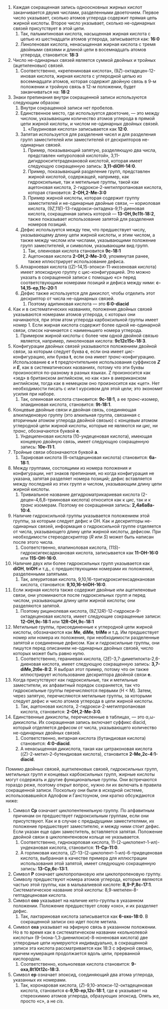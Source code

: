 
1. Каждая сокращенная запись одноосновных жирных кислот заканчивается двумя
   числами, разделенными двоеточием. Первое число указывает, сколько атомов
   углерода содержит прямая цепь жирной кислоты. Второе число указывает, сколько
   не-одинарных связей присутствует в этой цепи.
    1. Так, пальмитиновая кислота, насыщенная жирная кислота с цепью из
       шестнадцати атомов углерода, записывается как: **16:0**
    2. Линоленовая кислота, ненасыщенная жирная кислота с тремя двойными связями
       и длиной цепи в восемнадцать атомов углерода, становится: **18:3**
2. Число не-одинарных связей является суммой двойных и тройных (ацетиленовых)
   связей.
    1. Соответственно, «крепениновая кислота», (9*Z*)-октадецен-12-иновая
       кислота, жирная кислота с углеродной цепью из восемнадцати атомов,
       которая содержит двойную связь в 9-м положении и тройную связь в 12-м
       положении, будет заканчиваться на: **18:2**
3. Знаки препинания внутри сокращенной записи используются следующим образом:
    1. Внутри сокращенной записи нет пробелов.
    2. Единственное место, где используется двоеточие, — это между числом,
       указывающим количество атомов углерода в прямой цепи жирной кислоты, и
       числом не-одинарных двойных связей.
        1. «Лауриновая кислота» записывается как **12:0**.
    3. Запятая используется для разделения чисел и для разделения групп
       заместителей или заместителей от дескрипторов не-одинарных связей.
        1. Пример, показывающий запятую, разделяющую два числа, представлен
           «ипуроловой кислотой», 3,11-дигидрокситетрадекановой кислотой,
           которая имеет следующую сокращенную запись: **3,11-diOH-14:0**.
        2. Пример, показывающий разделение групп, представлен жирной кислотой,
           содержащей, например, как гидроксильные, так и метильные группы,
           такой как ацетоновая кислота, 2-гидрокси-2-метилпропановая кислота,
           которая становится: **2-OH,2-Me-3:0**
        3. Пример жирной кислоты, которая содержит группу заместителей и
           не-одинарные двойные связи, — кориоловая кислота,
           (9*Z*,11*E*)-13-гидрокси-октадека-9,11-диеновая кислота, сокращенная
           запись которой — **13-OH,9c11t-18:2**, также показывает использование
           запятой для разделения номеров позиций.
    4. Дефис используется между тем, что предшествует числу, указывающему длину
       цепи жирной кислоты, и этим числом, а также между числом или числами,
       указывающими положение групп заместителей, и символом, указывающим вид
       групп.
        1. Так, олеиновая кислота становится **9c-18:1**
        2. Ацетоновая кислота **2-OH,2-Me-3:0**, упомянутая ранее, также
           иллюстрирует использование дефиса.
    5. Алхарноевая кислота ((Z)-14,15-эпокси-11-икозеновая кислота) имеет
       эпоксидную группу с цис-конфигурацией. Это можно указать в сокращенной
       записи с помощью «c» перед соответствующими номерами позиций и дефиса
       между ними: **c-14,15-ep,11c-20:1**
    6. Дефис также используется для дикислот, чтобы отделить этот дескриптор от
       числа не-одинарных связей.
        1. Поэтому адипиновая кислота — это **6:0-diacid**
4. Как и в систематических названиях, положения двойных связей указываются
   номерами атомов углерода, с которых они начинаются, при этом атом углерода
   карбоксильной группы имеет номер 1. Если жирная кислота содержит более одной
   не-одинарной связи, список начинается с наименьшего номера углерода.
    1. Примером жирной кислоты с более чем одной двойной связью является,
       например, линоленовая кислота: **9c12c15c-18:3**.
5. Конфигурации двойных связей указываются положением двойной связи, за которым
   следует буква **c**, если она имеет *цис*-конфигурацию, или буква **t**, если
   она имеет *транс*-конфигурацию. Использование **c** и **t** предпочтительнее
   использования суффиксов ***Z*** и ***E***, как в систематических названиях,
   потому что эти буквы произносятся по-разному в разных языках. Z произносится
   как «зед» в британском английском, но как «зи» в американском английском,
   тогда как в немецком оно произносится как «цет». Нет необходимости писать c
   или t курсивом для этой цели; это экономит усилия при наборе.
    1. Так, олеиновая кислота становится: **9c-18:1**, а ее *транс*-изомер,
       элаидиновая кислота, становится: **9t-18:1**.
6. Концевые двойные связи и двойная связь, соединяющая алкилиденовую группу (это
   алкильная группа, связанная с вторичным атомом углерода двойной связью) с
   концевым атомом углеродной цепи жирной кислоты, которые не являются ни *цис*,
   ни *транс*, обозначаются буквой **e**.
    1. Ундециленовая кислота (10-ундеценовая кислота), имеющая концевую двойную
       связь, имеет следующую сокращенную запись: **10e-11:1**.
7. Тройные связи обозначаются буквой **a**.
    1. Тарировая кислота (6-октадециновая кислота) становится: **6a-18:1**.
8. Между группами, состоящими из номера положения и конфигурации, нет знаков
   препинания, но когда конфигурация не указана, запятая разделяет номера
   позиций; дефис вставляется между последней из этих групп и числом,
   указывающим длину цепи жирной кислоты.
    1. Тривиальное название дегидроматрикариевая кислота
       (2-децен-4,6,8-трииновая кислота) относится как к *цис*, так и к *транс*
       изомерам. Поэтому ее сокращенная запись: **2,4a6a8a-10:4**.
9.  Наличие гидроксильной группы указывается положением этой группы, за которым
    следует дефис и OH. Как и дескрипторы не-одинарных связей, информация о
    гидроксильной группе отделяется от числа, указывающего длину цепи жирной
    кислоты, дефисом. При необходимости стереодескриптор (*R* или *S*) может
    быть написан после этого числа.
    1. Соответственно, ялапиноловая кислота, (11*S*)-гидроксигексадекановая
       кислота, записывается как **11-OH-16:0** или **11S-OH-16:0**.
10. Наличие двух или более гидроксильных групп указывается как **diOH**,
    **triOH** и т.д., с предшествующими номерами их положений, разделенными
    запятыми.
    1. Так, алеуритовая кислота, 9,10,16-тригидроксигексадекановая кислота,
       становится: **9,10,16-triOH-16:0**.
11. Если жирная кислота также содержит двойные или ацетиленовые связи, они
    упоминаются после гидроксильных групп и перед числом, указывающим длину цепи
    жирной кислоты; они разделяются запятой.
    1. Поэтому рицинолевая кислота, (9*Z*,12*R*)-12-гидрокси-9-октадеценовая
       кислота, имеет следующие сокращенные записи: **12-OH,9c-18:1** или
       **12R-OH,9c-18:1**
12. Метильные группы, присоединенные к углеродной цепи жирной кислоты,
    обозначаются как **Me**, **diMe**, **triMe** и т.д. Им предшествует номер
    или номера их положения, при необходимости разделенные запятой и соединенные
    дефисом. Как и гидроксильные группы, они пишутся перед описанием
    не-одинарных двойных связей, число которых может быть равно нулю.
    1. Соответственно, гераниевая кислота, (2*E*)-3,7-диметилокта-2,6-диеновая
       кислота, имеет следующую сокращенную запись: **3,7-diMe,2t6e-8:2**. Я
       выбрал этот пример, потому что он также иллюстрирует использование
       дескриптора двойной связи **e**.
13. Когда присутствуют как гидроксильные, так и метильные заместители, их
    алфавитный порядок сохраняется, так что гидроксильные группы перечисляются
    первыми (H < M). Затем, через запятую, перечисляются метильные группы, за
    которыми следует дефис и число атомов углерода в цепи жирной кислоты.
    1. Так, ацетоновая кислота, 2-гидрокси-2-метилпропановая кислота,
       становится: **2-OH,2-Me-3:0**.
14. Единственные дикислоты, перечисленные в таблицах, — это α,ω-дикислоты. Их
    сокращенная запись включает суффикс diacid, который отделяется дефисом от
    числа, указывающего количество не-одинарных двойных связей.
    1. Соответственно, янтарная кислота (бутандиовая кислота) становится:
       **4:0-diacid**.
    2. А ненасыщенная дикислота, такая как цитраконовая кислота
       ((Z)-2-метил-2-бутендиовая кислота), становится **2-Me,2c-4:1-diacid**.

Помимо двойных связей, ацетиленовых связей, гидроксильных групп, метильных групп и концевых карбоксильных групп, жирные кислоты могут содержать и другие функциональные группы. Они встречаются гораздо реже, поэтому открыт вопрос, нужно ли их включать в правила сокращенной записи. Поскольку они были в исходной системе, использовавшейся Адлофом и Ганстоуном, они кратко обсуждаются ниже:

1. Символ **Cp** означает циклопентенильную группу. По алфавитным причинам он
   предшествует гидроксильным группам, если они присутствуют. Как и в случае с
   предыдущими заместителями, их положение предшествует заместителю, и между
   ними стоит дефис. Если указан еще один заместитель, вставляется запятая.
   Положение двойной связи в циклопентеновом кольце не указывается.
    1. Соответственно, гиднокарповая кислота, 11-(2-циклопент-1-ил)-ундекановая
       кислота, становится: **11-Cp-11:0**.
    2. А горликовая кислота, (*Z*)-13-(2-циклопент-1-ил)-6-тридеценовая кислота,
       выбранная в качестве примера для иллюстрации использования этой запятой,
       имеет следующую сокращенную запись: **13-Cp,6c-13:1**.
2. Символ **P** означает циклопропановую или циклопропеновую группу. Символу
   предшествуют номера атомов углерода, которые являются частью этой группы, как
   в мальвалиевой кислоте: **8,9-P,8c-17:1**. Систематическое название этой
   кислоты: 8,9-метилен-8-гептадеценовая кислота.
3. Символ **oxo** указывает на наличие кето-группы в указанном положении.
   Положение предшествует слову «oxo», и их разделяет дефис.
    1. Так, лактариновая кислота записывается как **6-oxo-18:0**. В сокращенной
       записи oxo идет после метила.
4. Символ **oxa** указывает на эфирную связь в указанном положении. Но в то
   время как в систематическом названии «кольнолевой кислоты»
   (9-(нона-1,3-диенилокси)-8-ноненовая кислота) две углеродные цепи нумеруются
   индивидуально, в сокращенной записи эта кислота рассматривается как 18:3 с
   эфирной связью, причем нумерация продолжается вдоль цепи, прерванной
   кислородом.
    1. Соответственно, кольнолевая кислота становится: **9-oxa,8t10t12c-18:3**.
5. Символ **ep** означает эпоксид, соединяющий два атома углерода, указанных их
   номерами.
    1. Так, коронаровая кислота, (*Z*)-9,10-эпокси-12-октадеценовая кислота,
       становится **c-9,10-ep,12c-18:1**, где **c** указывает на стереохимию
       атомов углерода, образующих эпоксид. Опять же, просто «c», а не *cis*.
